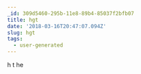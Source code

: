 ```yaml
---
_id: 309d5460-295b-11e8-89b4-85037f2bfb07
title: hgt
date: '2018-03-16T20:47:07.094Z'
slug: hgt
tags:
  - user-generated
---
```

h t he
